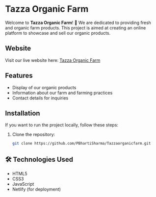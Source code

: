# Tazza Organic Farm

Welcome to **Tazza Organic Farm**! 🌿 We are dedicated to providing fresh and organic farm products. This project is aimed at creating an online platform to showcase and sell our organic products.

## Website

Visit our live website here: [Tazza Organic Farm](https://tazzaorganic.netlify.app/)

## Features

- Display of our organic products
- Information about our farm and farming practices
- Contact details for inquiries

## Installation

If you want to run the project locally, follow these steps:

1. Clone the repository:

   ```bash
   git clone https://github.com/PBhartiSharma/Tazzaorganicfarm.git


## 🛠️ Technologies Used

- HTML5
- CSS3
- JavaScript
- Netlify (for deployment)
